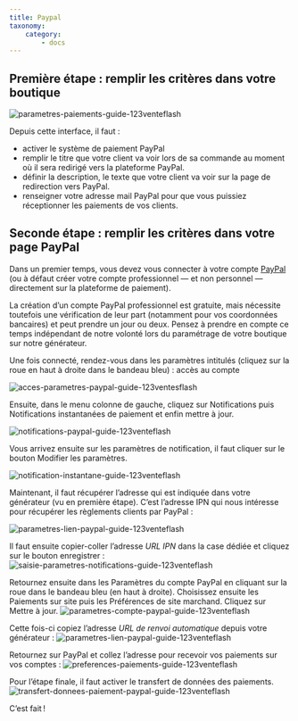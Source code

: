 ```yaml
---
title: Paypal
taxonomy:
    category:
        - docs
---
```


## Première étape : remplir les critères dans votre boutique

![parametres-paiements-guide-123venteflash](parametres-paiements-guide-123venteflash.png)

Depuis cette interface, il faut : 
- activer le système de paiement PayPal
- remplir le titre que votre client va voir lors de sa commande au moment où il sera redirigé vers la plateforme PayPal. 
- définir la description, le texte que votre client va voir sur la page de redirection vers PayPal. 
- renseigner votre adresse mail PayPal pour que vous puissiez réceptionner les paiements de vos clients. 

## Seconde étape : remplir les critères dans votre page PayPal

Dans un premier temps, vous devez vous connecter à votre compte [PayPal](https://www.paypal.com/fr/home) (ou à défaut créer votre compte professionnel — et non personnel — directement sur la plateforme de paiement). 

La création d’un compte PayPal professionnel est gratuite, mais nécessite toutefois une vérification de leur part (notamment pour vos coordonnées bancaires) et peut prendre un jour ou deux. Pensez à prendre en compte ce temps indépendant de notre volonté lors du paramétrage de votre boutique sur notre générateur. 

Une fois connecté, rendez-vous dans les paramètres intitulés (cliquez sur la roue en haut à droite dans le bandeau bleu) : accès au compte 

![acces-parametres-paypal-guide-123ventesflash](acces-parametres-paypal-guide-123ventesflash.png)

Ensuite, dans le menu colonne de gauche, cliquez sur Notifications puis Notifications instantanées de paiement et enfin mettre à jour. 

![notifications-paypal-guide-123venteflash](notifications-paypal-guide-123venteflash.png)

Vous arrivez ensuite sur les paramètres de notification, il faut cliquer sur le bouton Modifier les paramètres. 

![notification-instantane-guide-123venteflash](notification-instantane-guide-123venteflash.png)

Maintenant, il faut récupérer l’adresse qui est indiquée dans votre générateur (vu en première étape). C’est l’adresse IPN qui nous intéresse pour récupérer les règlements clients par PayPal :

![parametres-lien-paypal-guide-123venteflash](parametres-lien-paypal-guide-123venteflash.png)

Il faut ensuite copier-coller l’adresse *URL IPN* dans la case dédiée et cliquez sur le bouton enregistrer :
![saisie-parametres-notifications-guide-123venteflash](saisie-parametres-notifications-guide-123venteflash.png)

Retournez ensuite dans les Paramètres du compte PayPal en cliquant sur la roue dans le bandeau bleu (en haut à droite). Choisissez ensuite les Paiements sur site puis les Préférences de site marchand. Cliquez sur Mettre à jour. 
![parametres-compte-paypal-guide-123venteflash](parametres-compte-paypal-guide-123venteflash.png)

Cette fois-ci copiez l’adresse *URL de renvoi automatique* depuis votre générateur : 
![parametres-lien-paypal-guide-123venteflash](parametres-lien-paypal-guide-123venteflash.png)

Retournez sur PayPal et collez l’adresse pour recevoir vos paiements sur vos comptes : 
![preferences-paiements-guide-123venteflash](preferences-paiements-guide-123venteflash.png)

Pour l’étape finale, il faut activer le transfert de données des paiements.
![transfert-donnees-paiement-paypal-guide-123venteflash](transfert-donnees-paiement-paypal-guide-123venteflash.png)

C’est fait !
